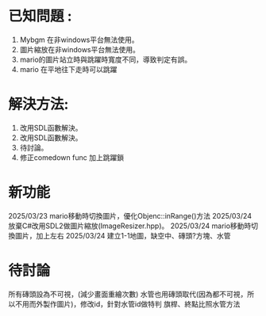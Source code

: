 #	已知問題 :

1. Mybgm 在非windows平台無法使用。
2. 圖片縮放在非windows平台無法使用。
3. mario的圖片站立時與跳躍時寬度不同，導致判定有誤。
4. mario 在平地往下走時可以跳躍

#	解決方法:

1. 改用SDL函數解決。
2. 改用SDL函數解決。
3. 待討論。
4. 修正comedown func 加上跳躍鎖

# 新功能

2025/03/23 mario移動時切換圖片，優化Objenc::inRange()方法
2025/03/24 放棄C#改用SDL2做圖片縮放(ImageResizer.hpp)。
2025/03/24 mario移動時切換圖片，加上左右
2025/03/24 建立1-1地圖，缺空中、磚頭?方塊、水管

# 待討論

所有磚頭設為不可視，(減少畫面重繪次數)
水管也用磚頭取代(因為都不可視，所以不用而外製作圖片)，修改id，針對水管id做特判
旗桿、終點比照水管方法